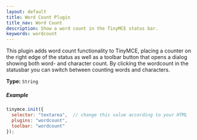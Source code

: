 ```yaml
---
layout: default
title: Word Count Plugin
title_nav: Word Count
description: Show a word count in the TinyMCE status bar.
keywords: wordcount
---
```


This plugin adds word count functionality to TinyMCE, placing a counter on the right edge of the status as well as a toolbar button that opens a dialog showing both word- and character count. By clicking the wordcount in the statusbar you can switch between counting words and characters.

**Type:** `String`

##### Example

```js
tinymce.init({
  selector: "textarea",  // change this value according to your HTML
  plugins: "wordcount",
  toolbar: "wordcount"
});
```
